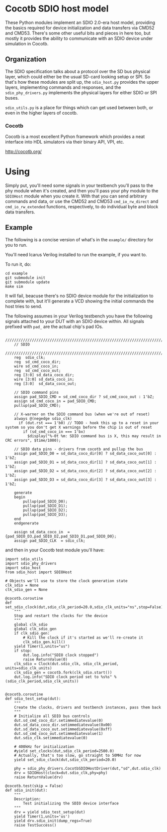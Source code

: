 # Cocotb SDIO host model

These Python modules implement an SDIO 2.0-era host model, providing the basics required for device initialization and data transfers via CMD52 and CMD53. There's some other useful bits and pieces in here too, but mostly it provides the ability to communicate with an SDIO device under simulation in Cocotb.

## Organization

The SDIO specification talks about a protocol over the SD bus physical layer, which could either be the usual SD-card looking setup or SPI. So that's how these modules are split up, the `sdio_host.py` provides the upper layers, implementing commands and responses, and the `sdio_phy_drivers.py` implements the physical layers for either SDIO or SPI buses.

`sdio_utils.py` is a place for things which can get used between both, or even in the higher layers of cocotb.

### Cocotb

Cocotb is a most excellent Python framework which provides a neat interface into HDL simulators via their binary API, VPI, etc.

http://cocotb.org/

# Using

Simply put, you'll need some signals in your testbench you'll pass to the phy module when it's created, and then you'll pass your phy module to the `SDIOHost` module when you create it. With that you can send arbitrary commands and data, or use the CMD52 and CMD53 `cmd_io_rw_direct` and `cmd_io_rw_extended` functions, respectively, to do individual byte and block data transfers.

## Example

The following is a concise version of what's in the `example/` directory for you to run.

You'll need Icarus Verilog installed to run the example, if you want to.

To run it, do:

```
cd example
git submodule init
git submodule update
make sim
```

It will fail, beacuse there's no SDIO device module for the initialization to complete with, but it'll generate a VCD showing the initial commands the host tries to send.

The following assumes in your Verilog testbench you have the following signals attached to your DUT with an SDIO device within. All signals prefixed with `pad_` are the actual chip's pad IOs.

```
    ////////////////////////////////////////////////////////////////////////////////
    // SDIO
    ////////////////////////////////////////////////////////////////////////////////
    reg  sdio_clk;
    reg  sd_cmd_coco_dir;
    wire sd_cmd_coco_in;
    reg  sd_cmd_coco_out;
    reg [3:0] sd_data_coco_dir;
    wire [3:0] sd_data_coco_in;
    reg [3:0]  sd_data_coco_out;

    // SDIO command pins
    assign pad_SDIO_CMD = sd_cmd_coco_dir ? sd_cmd_coco_out : 1'bZ;
    assign sd_cmd_coco_in = pad_SDIO_CMD;
    pullup(pad_SDIO_CMD);

    // X-warner on the SDIO command bus (when we're out of reset)
    always @(negedge sdio_clk)
      if (dut.rst === 1'b0) // TODO - hook this up to a reset in your system so you don't get X warnings before the chip is out of reset
        if (sd_cmd_coco_in === 1'bx)
          $display("%-0t %m: SDIO command bus is X, this may result in CRC errors", $time/1000);

    // SDIO data pins - drivers from cocotb and pullup the bus
    assign pad_SDIO_D0 = sd_data_coco_dir[0] ? sd_data_coco_out[0] : 1'bZ;
    assign pad_SDIO_D1 = sd_data_coco_dir[1] ? sd_data_coco_out[1] : 1'bZ;
    assign pad_SDIO_D2 = sd_data_coco_dir[2] ? sd_data_coco_out[2] : 1'bZ;
    assign pad_SDIO_D3 = sd_data_coco_dir[3] ? sd_data_coco_out[3] : 1'bZ;

    generate
    begin
        pullup(pad_SDIO_D0);
        pullup(pad_SDIO_D1);
        pullup(pad_SDIO_D2);
        pullup(pad_SDIO_D3);
    end
    endgenerate

    assign sd_data_coco_in  = {pad_SDIO_D3,pad_SDIO_D2,pad_SDIO_D1,pad_SDIO_D0};
    assign pad_SDIO_CLK  = sdio_clk;
```

and then in your Cocotb test module you'll have:

```
import sdio_utils
import sdio_phy_drivers
import sdio_host
from sdio_host import SDIOHost

# Objects we'll use to store the clock generation state
clk_sdio = None
clk_sdio_gen = None

@cocotb.coroutine
def set_sdio_clock(dut,sdio_clk_period=20.0,sdio_clk_units="ns",stop=False):
    """
    Stop and restart the clocks for the device
    """
    global clk_sdio
    global clk_sdio_gen
    if clk_sdio_gen:
        # Kill the clock if it's started as we'll re-create it
        clk_sdio_gen.kill()
    yield Timer(1,units="us")
    if stop:
        dut.log.info("SDIO clock stopped")
        raise ReturnValue(0)
    clk_sdio = Clock(dut.sdio_clk, sdio_clk_period, units=sdio_clk_units)
    clk_sdio_gen = cocotb.fork(clk_sdio.start())
    dut.log.info("SDIO clock period set to %s%s" %(sdio_clk_period,sdio_clk_units))


@cocotb.coroutine
def sdio_test_setup(dut):
    """
    Create the clocks, drivers and testbench instances, pass them back
    """
    # Initialize all SDIO bus controls
    dut.sd_cmd_coco_dir.setimmediatevalue(0)
    dut.sd_data_coco_dir.setimmediatevalue(0x00)
    dut.sd_data_coco_out.setimmediatevalue(0xff)
    dut.sd_cmd_coco_out.setimmediatevalue(1)
    dut.sdio_clk.setimmediatevalue(0)
    
    # 400kHz for initialization
    #yield set_clocks(dut,sdio_clk_period=2500.0)
    # Actually, that's too slow, go straight to 50MHz for now
    yield set_sdio_clock(dut,sdio_clk_period=20.0)

    phy = sdio_phy_drivers.CocotbSDIOHostDriver(dut,"sd",dut.sdio_clk)
    drv = SDIOHost(clock=dut.sdio_clk,phy=phy)
    raise ReturnValue(drv)

@cocotb.test(skip = False)
def sdio_init(dut):
    """
    Description:
        Test initializing the SDIO device interface
    """
    drv = yield sdio_test_setup(dut)
    yield Timer(1,units='us')
    yield drv.sdio_init(dump_regs=True)
    raise TestSuccess()

```




